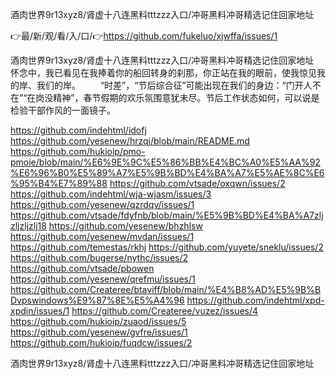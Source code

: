 酒肉世界9r13xyz8/肾虚十八连黑料tttzzz入口/冲哥黑料冲哥精选记住回家地址

👉最/新/观/看/入/口/👉https://github.com/fukeluo/xjwffa/issues/1

酒肉世界9r13xyz8/肾虚十八连黑料tttzzz入口/冲哥黑料冲哥精选记住回家地址　　怀念中，我已看见在我捧着你的船回转身的刹那，你正站在我的眼前，使我惊见我的岸、我们的岸。
　　“时差”，“节后综合征”可能出现在我们的身边：“门开人不在”“在岗没精神”，春节假期的欢乐氛围意犹未尽。节后工作状态如何，可以说是检验干部作风的一面镜子。


https://github.com/indehtml/idofj
https://github.com/yesenew/hrzqj/blob/main/README.md
https://github.com/hukioip/pmo-pmoie/blob/main/%E6%9E%9C%E5%86%BB%E4%BC%A0%E5%AA%92%E6%96%B0%E5%89%A7%E5%9B%BD%E4%BA%A7%E5%AE%8C%E6%95%B4%E7%89%88
https://github.com/vtsade/oxqwn/issues/2
https://github.com/indehtml/wja-wjasm/issues/3
https://github.com/yesenew/qzrdqv/issues/1
https://github.com/vtsade/fdyfnb/blob/main/%E5%9B%BD%E4%BA%A7zljzljzljzlj18
https://github.com/yesenew/bhzhlsw
https://github.com/yesenew/mvdan/issues/1
https://github.com/temestas/rkhj
https://github.com/yuyete/sneklu/issues/2
https://github.com/bugerse/nythc/issues/2
https://github.com/vtsade/pbowen
https://github.com/yesenew/qrefmu/issues/1
https://github.com/Createree/btaviff/blob/main/%E4%B8%AD%E5%9B%BDvpswindows%E9%87%8E%E5%A4%96
https://github.com/indehtml/xpd-xpdin/issues/1
https://github.com/Createree/vuzez/issues/4
https://github.com/hukioip/zuaod/issues/5
https://github.com/yesenew/gvfre/issues/1
https://github.com/hukioip/fuqdcw/issues/2

酒肉世界9r13xyz8/肾虚十八连黑料tttzzz入口/冲哥黑料冲哥精选记住回家地址
